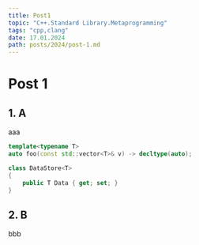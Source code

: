 ```yaml
---
title: Post1
topic: "C++.Standard Library.Metaprogramming"
tags: "cpp,clang"
date: 17.01.2024
path: posts/2024/post-1.md
---
```


# Post 1

## 1. A

aaa

```cpp
template<typename T>
auto foo(const std::vector<T>& v) -> decltype(auto);
```

```csharp
class DataStore<T>
{
    public T Data { get; set; }
}
```

## 2. B

bbb
